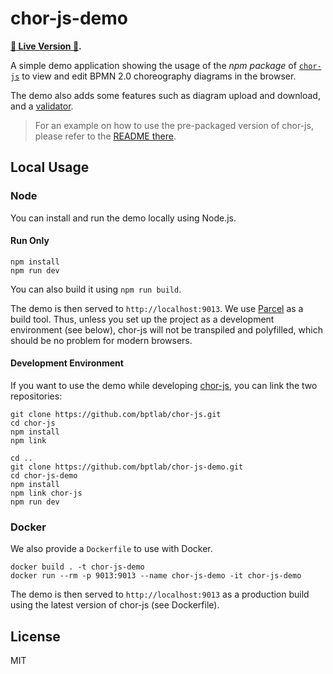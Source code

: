 # chor-js-demo

__[:rocket: Live Version :rocket:](https://bpt-lab.org/chor-js-demo/).__

A simple demo application showing the usage of the _npm package_ of [`chor-js`](https://github.com/bptlab/chor-js) to view and edit BPMN 2.0 choreography diagrams in the browser.

The demo also adds some features such as diagram upload and download, and a [validator](./app/lib/validator).

> For an example on how to use the pre-packaged version of chor-js, please refer to the [README there](https://github.com/bptlab/chor-js).

## Local Usage

### Node

You can install and run the demo locally using Node.js.

#### Run Only

```shell
npm install
npm run dev
```

You can also build it using `npm run build`.

The demo is then served to `http://localhost:9013`.
We use [Parcel](https://parceljs.org) as a build tool.
Thus, unless you set up the project as a development environment (see below), chor-js will not be transpiled and polyfilled, which should be no problem for modern browsers.

#### Development Environment

If you want to use the demo while developing [chor-js](https://github.com/bptlab/chor-js), you can link the two repositories:

```shell
git clone https://github.com/bptlab/chor-js.git
cd chor-js
npm install
npm link

cd ..
git clone https://github.com/bptlab/chor-js-demo.git
cd chor-js-demo
npm install
npm link chor-js
npm run dev
```

### Docker

We also provide a `Dockerfile` to use with Docker.

```shell
docker build . -t chor-js-demo
docker run --rm -p 9013:9013 --name chor-js-demo -it chor-js-demo
```

The demo is then served to `http://localhost:9013` as a production build using the latest version of chor-js (see Dockerfile).

## License

MIT
